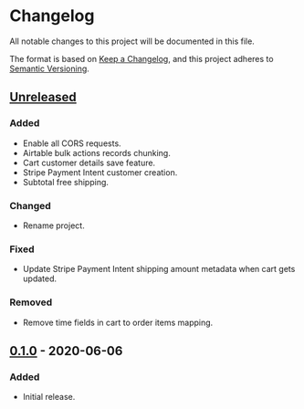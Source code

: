 # Changelog
All notable changes to this project will be documented in this file.

The format is based on [Keep a Changelog](https://keepachangelog.com/en/1.0.0/),
and this project adheres to [Semantic Versioning](https://semver.org/spec/v2.0.0.html).

## [Unreleased]
### Added
- Enable all CORS requests.
- Airtable bulk actions records chunking.
- Cart customer details save feature.
- Stripe Payment Intent customer creation.
- Subtotal free shipping.

### Changed
- Rename project.

### Fixed
- Update Stripe Payment Intent shipping amount metadata when cart gets updated.

### Removed
- Remove time fields in cart to order items mapping.

## [0.1.0] - 2020-06-06
### Added
- Initial release.

[Unreleased]: https://github.com/my-jam-store/stripe-payments-server/compare/0.1.0...HEAD
[0.1.0]: https://github.com/my-jam-store/stripe-payments-server/releases/tag/0.1.0

